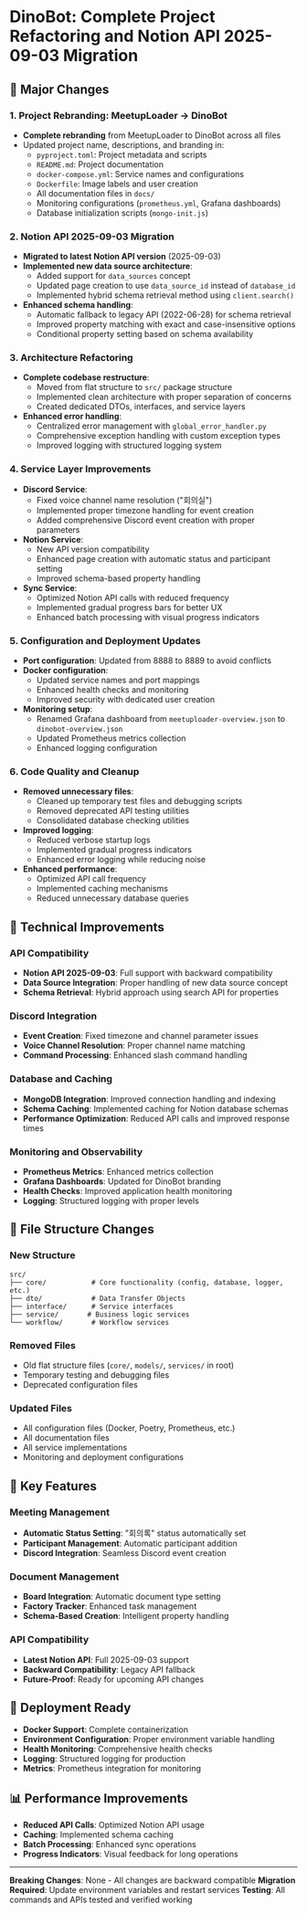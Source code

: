 # DinoBot: Complete Project Refactoring and Notion API 2025-09-03 Migration

## 🚀 Major Changes

### 1. Project Rebranding: MeetupLoader → DinoBot
- **Complete rebranding** from MeetupLoader to DinoBot across all files
- Updated project name, descriptions, and branding in:
  - `pyproject.toml`: Project metadata and scripts
  - `README.md`: Project documentation
  - `docker-compose.yml`: Service names and configurations
  - `Dockerfile`: Image labels and user creation
  - All documentation files in `docs/`
  - Monitoring configurations (`prometheus.yml`, Grafana dashboards)
  - Database initialization scripts (`mongo-init.js`)

### 2. Notion API 2025-09-03 Migration
- **Migrated to latest Notion API version** (2025-09-03)
- **Implemented new data source architecture**:
  - Added support for `data_sources` concept
  - Updated page creation to use `data_source_id` instead of `database_id`
  - Implemented hybrid schema retrieval method using `client.search()`
- **Enhanced schema handling**:
  - Automatic fallback to legacy API (2022-06-28) for schema retrieval
  - Improved property matching with exact and case-insensitive options
  - Conditional property setting based on schema availability

### 3. Architecture Refactoring
- **Complete codebase restructure**:
  - Moved from flat structure to `src/` package structure
  - Implemented clean architecture with proper separation of concerns
  - Created dedicated DTOs, interfaces, and service layers
- **Enhanced error handling**:
  - Centralized error management with `global_error_handler.py`
  - Comprehensive exception handling with custom exception types
  - Improved logging with structured logging system

### 4. Service Layer Improvements
- **Discord Service**:
  - Fixed voice channel name resolution ("회의실")
  - Implemented proper timezone handling for event creation
  - Added comprehensive Discord event creation with proper parameters
- **Notion Service**:
  - New API version compatibility
  - Enhanced page creation with automatic status and participant setting
  - Improved schema-based property handling
- **Sync Service**:
  - Optimized Notion API calls with reduced frequency
  - Implemented gradual progress bars for better UX
  - Enhanced batch processing with visual progress indicators

### 5. Configuration and Deployment Updates
- **Port configuration**: Updated from 8888 to 8889 to avoid conflicts
- **Docker configuration**:
  - Updated service names and port mappings
  - Enhanced health checks and monitoring
  - Improved security with dedicated user creation
- **Monitoring setup**:
  - Renamed Grafana dashboard from `meetuploader-overview.json` to `dinobot-overview.json`
  - Updated Prometheus metrics collection
  - Enhanced logging configuration

### 6. Code Quality and Cleanup
- **Removed unnecessary files**:
  - Cleaned up temporary test files and debugging scripts
  - Removed deprecated API testing utilities
  - Consolidated database checking utilities
- **Improved logging**:
  - Reduced verbose startup logs
  - Implemented gradual progress indicators
  - Enhanced error logging while reducing noise
- **Enhanced performance**:
  - Optimized API call frequency
  - Implemented caching mechanisms
  - Reduced unnecessary database queries

## 🔧 Technical Improvements

### API Compatibility
- **Notion API 2025-09-03**: Full support with backward compatibility
- **Data Source Integration**: Proper handling of new data source concept
- **Schema Retrieval**: Hybrid approach using search API for properties

### Discord Integration
- **Event Creation**: Fixed timezone and channel parameter issues
- **Voice Channel Resolution**: Proper channel name matching
- **Command Processing**: Enhanced slash command handling

### Database and Caching
- **MongoDB Integration**: Improved connection handling and indexing
- **Schema Caching**: Implemented caching for Notion database schemas
- **Performance Optimization**: Reduced API calls and improved response times

### Monitoring and Observability
- **Prometheus Metrics**: Enhanced metrics collection
- **Grafana Dashboards**: Updated for DinoBot branding
- **Health Checks**: Improved application health monitoring
- **Logging**: Structured logging with proper levels

## 📁 File Structure Changes

### New Structure
```
src/
├── core/           # Core functionality (config, database, logger, etc.)
├── dto/            # Data Transfer Objects
├── interface/      # Service interfaces
├── service/       # Business logic services
└── workflow/       # Workflow services
```

### Removed Files
- Old flat structure files (`core/`, `models/`, `services/` in root)
- Temporary testing and debugging files
- Deprecated configuration files

### Updated Files
- All configuration files (Docker, Poetry, Prometheus, etc.)
- All documentation files
- All service implementations
- Monitoring and deployment configurations

## 🎯 Key Features

### Meeting Management
- **Automatic Status Setting**: "회의록" status automatically set
- **Participant Management**: Automatic participant addition
- **Discord Integration**: Seamless Discord event creation

### Document Management
- **Board Integration**: Automatic document type setting
- **Factory Tracker**: Enhanced task management
- **Schema-Based Creation**: Intelligent property handling

### API Compatibility
- **Latest Notion API**: Full 2025-09-03 support
- **Backward Compatibility**: Legacy API fallback
- **Future-Proof**: Ready for upcoming API changes

## 🚀 Deployment Ready

- **Docker Support**: Complete containerization
- **Environment Configuration**: Proper environment variable handling
- **Health Monitoring**: Comprehensive health checks
- **Logging**: Structured logging for production
- **Metrics**: Prometheus integration for monitoring

## 📊 Performance Improvements

- **Reduced API Calls**: Optimized Notion API usage
- **Caching**: Implemented schema caching
- **Batch Processing**: Enhanced sync operations
- **Progress Indicators**: Visual feedback for long operations

---

**Breaking Changes**: None - All changes are backward compatible
**Migration Required**: Update environment variables and restart services
**Testing**: All commands and APIs tested and verified working
